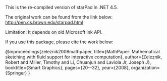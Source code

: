 This is the re-compiled version of starPad in .NET 4.5. 

The original work can be found from the link below:
http://pen.cs.brown.edu/starpad.html

Limitation: It depends on old Microsoft Ink API. 

If you use this package, please cite the work below:

@inproceedings{zeleznik2008mathpaper,
	title={MathPaper: Mathematical sketching with fluid support for interactive computation},
	author={Zeleznik, Robert and Miller, Timothy and Li, Chuanjun and Laviola Jr, Joseph J},
	booktitle={Smart Graphics},
	pages={20--32},
	year={2008},
	organization={Springer}
}
